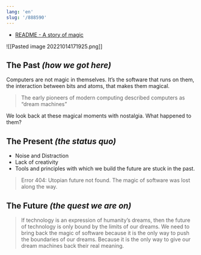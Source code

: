 ```yaml
---
lang: 'en'
slug: '/888590'
---
```


- [README - A story of magic](https://linear.app/readme)

![[Pasted image 20221014171925.png]]

## The Past _(how we got here)_

Computers are not magic in themselves. It’s the software that runs on them, the interaction between bits and atoms, that makes them magical.

> The early pioneers of modern computing described computers as “dream machines”

We look back at these magical moments with nostalgia. What happened to them?

## The Present _(the status quo)_

- Noise and Distraction
- Lack of creativity
- Tools and principles with which we build the future are stuck in the past.

> Error 404: Utopian future not found.
> The magic of software was lost along the way.

## The Future _(the quest we are on)_

> If technology is an expression of humanity’s dreams, then the future of technology is only bound by the limits of our dreams.
> We need to bring back the magic of software because it is the only way to push the boundaries of our dreams.
> Because it is the only way to give our dream machines back their real meaning.
